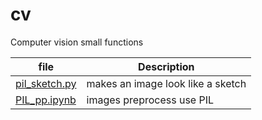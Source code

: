 # cv
Computer vision small functions 

| file | Description |
| --- | --- |
| [pil_sketch.py](pil_sketch.py) | makes an image look like a sketch |
| [PIL_pp.ipynb](PIL_pp.ipynb) | images preprocess use PIL |

